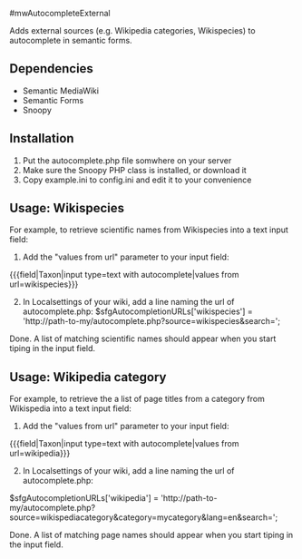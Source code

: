 #mwAutocompleteExternal

Adds external sources (e.g. Wikipedia categories, Wikispecies) to autocomplete in semantic forms.

## Dependencies
* Semantic MediaWiki
* Semantic Forms
* Snoopy

## Installation
1. Put the autocomplete.php file somwhere on your server
2. Make sure the Snoopy PHP class is installed, or download it
3. Copy example.ini to config.ini and edit it to your convenience

## Usage: Wikispecies
For example, to retrieve scientific names from Wikispecies into a text input field:
1. Add the "values from url" parameter to your input field:

 {{{field|Taxon|input type=text with autocomplete|values from url=wikispecies}}}
 
2. In Localsettings of your wiki, add a line naming the url of autocomplete.php:
 $sfgAutocompletionURLs['wikispecies'] = 'http://path-to-my/autocomplete.php?source=wikispecies&search=<substr>'; 
 
Done. A list of matching scientific names should appear when you start tiping in the input field.

## Usage: Wikipedia category
For example, to retrieve the a list of page titles from a category from Wikispedia into a text input field:

1. Add the "values from url" parameter to your input field:

 {{{field|Taxon|input type=text with autocomplete|values from url=wikipedia}}}
 
2. In Localsettings of your wiki, add a line naming the url of autocomplete.php:

 $sfgAutocompletionURLs['wikipedia'] = 'http://path-to-my/autocomplete.php?source=wikispediacategory&category=mycategory&lang=en&search=<substr>'; 
 
Done. A list of matching page names should appear when you start tiping in the input field.
